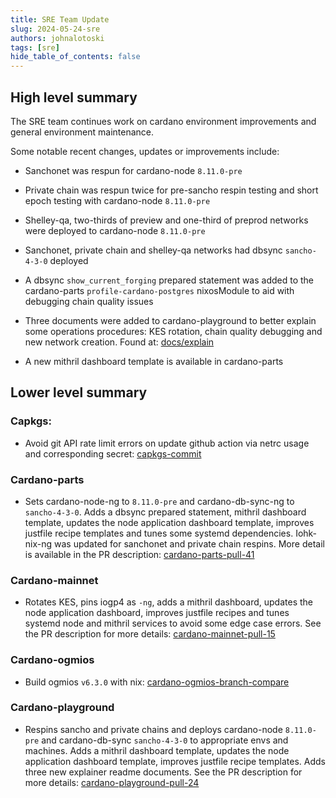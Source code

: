 ```yaml
---
title: SRE Team Update
slug: 2024-05-24-sre
authors: johnalotoski
tags: [sre]
hide_table_of_contents: false
---
```


## High level summary

The SRE team continues work on cardano environment improvements and general
environment maintenance.

Some notable recent changes, updates or improvements include:

* Sanchonet was respun for cardano-node `8.11.0-pre`

* Private chain was respun twice for pre-sancho respin testing and short epoch
  testing with cardano-node `8.11.0-pre`

* Shelley-qa, two-thirds of preview and one-third of preprod networks were
  deployed to cardano-node `8.11.0-pre`

* Sanchonet, private chain and shelley-qa networks had dbsync `sancho-4-3-0`
  deployed

* A dbsync `show_current_forging` prepared statement was added to the
  cardano-parts `profile-cardano-postgres` nixosModule to aid with debugging
  chain quality issues

* Three documents were added to cardano-playground to better explain some
  operations procedures: KES rotation, chain quality debugging and new network
  creation. Found at:
  [docs/explain](https://github.com/input-output-hk/cardano-playground/tree/main/docs/explain)

* A new mithril dashboard template is available in cardano-parts

## Lower level summary

### Capkgs:
* Avoid git API rate limit errors on update github action via netrc usage and
  corresponding secret:
  [capkgs-commit](https://github.com/input-output-hk/capkgs/commit/1f3bf0a49e79d71d593f7de80ed783e5e2cb7053)

### Cardano-parts
* Sets cardano-node-ng to `8.11.0-pre` and cardano-db-sync-ng to `sancho-4-3-0`.
  Adds a dbsync prepared statement, mithril dashboard template, updates the
  node application dashboard template, improves justfile recipe templates and
  tunes some systemd dependencies. Iohk-nix-ng was updated for sanchonet and
  private chain respins. More detail is available in the PR description:
  [cardano-parts-pull-41](https://github.com/input-output-hk/cardano-parts/pull/41)

### Cardano-mainnet
* Rotates KES, pins iogp4 as `-ng`, adds a mithril dashboard, updates the node
  application dashboard, improves justfile recipes and tunes systemd node and
  mithril services to avoid some edge case errors. See the PR description for
  more details:
  [cardano-mainnet-pull-15](https://github.com/input-output-hk/cardano-mainnet/pull/15)

### Cardano-ogmios
* Build ogmios `v6.3.0` with nix:
  [cardano-ogmios-branch-compare](https://github.com/input-output-hk/cardano-ogmios/compare/main...ogmios-6-3-0)

### Cardano-playground
* Respins sancho and private chains and deploys cardano-node `8.11.0-pre` and
  cardano-db-sync `sancho-4-3-0` to appropriate envs and machines. Adds a mithril
  dashboard template, updates the node application dashboard template, improves
  justfile recipe templates. Adds three new explainer readme documents. See the
  PR description for more details:
  [cardano-playground-pull-24](https://github.com/input-output-hk/cardano-playground/pull/24)
